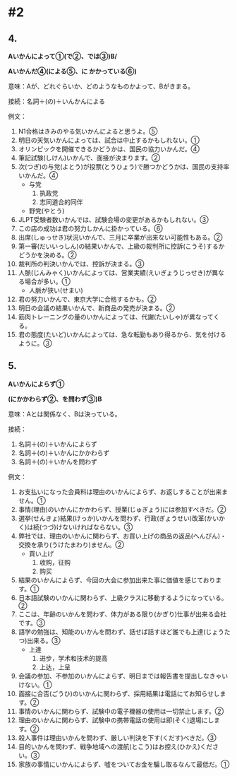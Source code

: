 # #2

## 4.

**Aいかんによって➀(で➁、では➂)B/**

**Aいかんだ➃(による➄、に かかっている➅)**



意味：Aが、どれぐらいか、どのようなものかよって、Bがきまる。

接続：名詞＋(の)＋いんかんによる



例文：

1. N1合格はきみのやる気いかんによると思うよ。➄
2. 明日の天気いかんによっては、試合は中止するかもしれない。➀
3. オリンピックを開催できるかどうかは、国民の協力いかんだ。➃
4. 筆記試験(しけん)いかんで、面接が決まります。➁
5. 次(つぎ)の与党(よとう)が投票(とうひょう)で勝つかどうかは、国民の支持率いかんだ。➃
   - 与党
     1. 执政党
     2. 志同道合的同伴
   - 野党(やとう)
6. JLPT受験者数いかんでは、試験会場の変更があるかもしれない。➂
7. この店の成功は君の努力しかんに掛かっている。➅
8. 出席(しゅっせき)状況いかんで、三月に卒業が出来ない可能性もある。➁
9. 第一審(だいいっしん)の結果いかんで、上級の裁判所に控訴(こうそ)するかどうかを決める。➁
10. 裁判所の判決いかんでは、控訴が決まる。➂
11. 人脈(じんみゃく)いかんによっては、営業実績(えいぎょうじっせき)が異なる場合が多い。➀
    - 人脈が狭い(せまい)
12. 君の努力いかんで、東京大学に合格するかも。➁
13. 明日の会議の結果いかんで、新商品の発売が決まる。➁
14. 筋肉トレーニングの量のいかんによっては、代謝(たいしゃ)が異なってくる。
15. 君の態度(たいど)いかんによっては、急な転勤もあり得るから、気を付けるように。➂

## 5.

**Aいかんによらず➀**

**(にかかわらず➁、を問わず➂)B**



意味：Aとは関係なく、Bは決っている。



接続：

1. 名詞＋(の)＋いかんによらず
2. 名詞＋(の)＋いかんにかかわらず
3. 名詞＋(の)＋いかんを問わず



例文：

1. お支払いになった会員料は理由のいかんによらず、お返しすることが出来ません。➀
2. 事情(理由)のいかんにかかわらず、授業(じゅぎょう)には参加すべきだ。➁
3. 選挙(せんきょ)結果(けっか)いかんを問わず、行政(ぎょうせい)改革(かいかく)は続(つづ)けないければならない。➂
4. 弊社では、理由のいかんに関わらず、お買い上げの商品の返品(へんぴん)・交換を承り(うけたまわり)ません。➁
   - 買い上げ
     1. 收购，征购
     2. 购买
5. 結果のいかんによらず、今回の大会に参加出来た事に価値を感じております。➀
6. 日本語試験のいかんに関わらず、上級クラスに移動するようになっている。➁
7. ここは、年齢のいかんを問わず、体力がある限り(かぎり)仕事が出来る会社です。➂
8. 語学の勉強は、知能のいかんを問わず、話せば話すほど誰でも上達(じょうたつ)出来る。➂
   - 上達
     1. 进步，学术和技术的提高
     2. 上达，上呈
9. 会議の参加、不参加のいかんによらず、明日までは報告書を提出しなきゃいけない。➀
10. 面接に合否(ごうひ)のいかんに関わらず、採用結果は電話にてお知らせします。➁
11. 事情のいかんに関わらず、試験中の電子機器の使用は一切禁止します。➁
12. 理由のいかんに関わらず、試験中の携帯電話の使用は即(そく)退場にします。➁
13. 殺人事件は理由いかんを問わず、厳しい判決を下す(くだす)べきだ。➂
14. 目的いかんを問わず、戦争地域への渡航(とこう)はお控え(ひかえ)ください。➂
15. 家族の事情にいかんによらず、噓をついてお金を騙し取るなんて最低だ。➀



